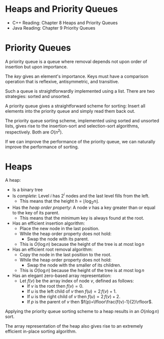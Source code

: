 # Heaps and Priority Queues

- C++ Reading: Chapter 8 Heaps and Priority Queues
- Java Reading: Chapter 9 Priority Queues

# Priority Queues

A priority queue is a queue where removal depends not upon order of insertion but upon importance.

The *key* gives an element's importance. Keys must have a comparison operation that is reflexive, antisymmetric, and transitive.

Such a queue is straightforwardly implemented using a list. There are two strategies: sorted and unsorted.

A priority queue gives a straightforward scheme for sorting: Insert all elements into the priority queue and simply read them back out.

The priority queue sorting scheme, implemented using sorted and unsorted lists, gives rise to the insertion-sort and selection-sort algorithms, respectively. Both are $O(n^2)$.

If we can improve the performance of the priority queue, we can naturally improve the performance of sorting.

# Heaps

A heap:

- Is a binary tree
- Is *complete*: Level $i$ has $2^i$ nodes and the last level fills from the left.
	- This means that the height $h=\lfloor\log_2 n\rfloor$.
- Has the *heap order property*: A node $v$ has a key greater than or equal to the key of its parent.
	- This means that the minimum key is always found at the root.
- Has an efficient insertion algorithm:
	- Place the new node in the last position.
	- While the heap order property does not hold:
		- Swap the node with its parent.
	- This is $O(\log n)$ because the height of the tree is at most $\log n$
- Has an efficient root removal algorithm:
	- Copy the node in the last position to the root.
	- While the heap order property does not hold:
		- Swap the node with the smaller of its children.
	- This is $O(\log n)$ because the height of the tree is at most $\log n$
- Has an elegant zero-based array representation:
	- Let $f(v)$ be the array index of node $v$, defined as follows:
		- If $v$ is the root then $f(v)=0$.
		- If $u$ is the left child of $v$ then $f(u)=2\,f(v)+1$.
		- If $u$ is the right child of $v$ then $f(u)=2\,f(v)+2$.
		- If $p$ is the parent of $v$ then $f(p)=\lfloor\frac{f(v)-1}{2}\rfloor$.

Applying the priority queue sorting scheme to a heap results in an $O(n\log n)$ sort.

The array representation of the heap also gives rise to an extremely efficient in-place sorting algorithm.
